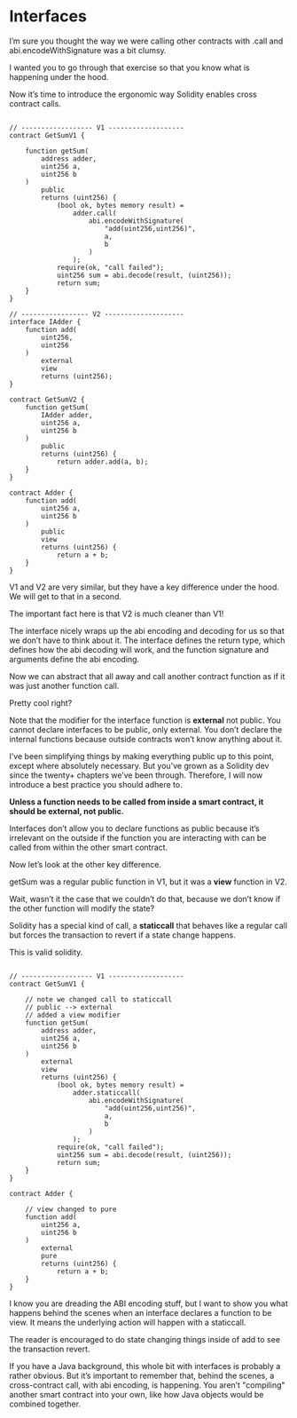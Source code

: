 # Interfaces

I’m sure you thought the way we were calling other contracts with .call and abi.encodeWithSignature was a bit clumsy.

I wanted you to go through that exercise so that you know what is happening under the hood.

Now it’s time to introduce the ergonomic way Solidity enables cross contract calls.

```solidity

// ------------------ V1 -------------------
contract GetSumV1 {

    function getSum(
        address adder, 
        uint256 a, 
        uint256 b
    ) 
        public 
        returns (uint256) {
            (bool ok, bytes memory result) = 
                adder.call(
                    abi.encodeWithSignature(
                        "add(uint256,uint256)", 
                        a, 
                        b
                    )
                );
            require(ok, "call failed");
            uint256 sum = abi.decode(result, (uint256));
            return sum;
    }
}

// ----------------- V2 --------------------
interface IAdder {
    function add(
        uint256, 
        uint256
    ) 
        external 
        view 
        returns (uint256);
}

contract GetSumV2 {
    function getSum(
        IAdder adder, 
        uint256 a, 
        uint256 b
    ) 
        public 
        returns (uint256) {
            return adder.add(a, b);
    }
}

contract Adder {
    function add(
        uint256 a, 
        uint256 b
    ) 
        public 
        view 
        returns (uint256) {
            return a + b;
    }
}

```

V1 and V2 are very similar, but they have a key difference under the hood. We will get to that in a second.

The important fact here is that V2 is much cleaner than V1!

The interface nicely wraps up the abi encoding and decoding for us so that we don’t have to think about it. The interface defines the return type, which defines how the abi decoding will work, and the function signature and arguments define the abi encoding.

Now we can abstract that all away and call another contract function as if it was just another function call.

Pretty cool right?

Note that the modifier for the interface function is **external** not public. You cannot declare interfaces to be public, only external. You don’t declare the internal functions because outside contracts won’t know anything about it.

I’ve been simplifying things by making everything public up to this point, except where absolutely necessary. But you’ve grown as a Solidity dev since the twenty+ chapters we’ve been through. Therefore, I will now introduce a best practice you should adhere to.

**Unless a function needs to be called from inside a smart contract, it should be external, not public.**

Interfaces don’t allow you to declare functions as public because it’s irrelevant on the outside if the function you are interacting with can be called from within the other smart contract.

Now let’s look at the other key difference.

getSum was a regular public function in V1, but it was a **view** function in V2.

Wait, wasn’t it the case that we couldn’t do that, because we don’t know if the other function will modify the state?

Solidity has a special kind of call, a **staticcall** that behaves like a regular call but forces the transaction to revert if a state change happens.

This is valid solidity.

```solidity

// ------------------ V1 -------------------
contract GetSumV1 {

    // note we changed call to staticcall
    // public --> external
    // added a view modifier
    function getSum(
        address adder, 
        uint256 a, 
        uint256 b
    ) 
        external 
        view 
        returns (uint256) {
            (bool ok, bytes memory result) = 
                adder.staticcall(
                    abi.encodeWithSignature(
                        "add(uint256,uint256)", 
                        a, 
                        b
                    )
                );
            require(ok, "call failed");
            uint256 sum = abi.decode(result, (uint256));
            return sum;
    }
}

contract Adder {

    // view changed to pure
    function add(
        uint256 a, 
        uint256 b
    ) 
        external 
        pure 
        returns (uint256) {
            return a + b;
    }
}

```

I know you are dreading the ABI encoding stuff, but I want to show you what happens behind the scenes when an interface declares a function to be view. It means the underlying action will happen with a staticcall.

The reader is encouraged to do state changing things inside of add to see the transaction revert.

If you have a Java background, this whole bit with interfaces is probably a rather obvious. But it’s important to remember that, behind the scenes, a cross-contract call, with abi encoding, is happening. You aren’t "compiling" another smart contract into your own, like how Java objects would be combined together.

